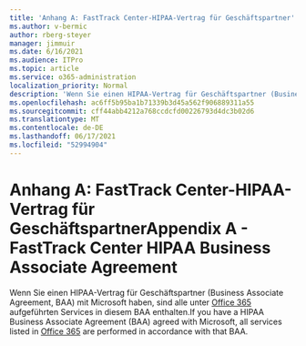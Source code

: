 ```yaml
---
title: 'Anhang A: FastTrack Center-HIPAA-Vertrag für Geschäftspartner'
ms.author: v-bermic
author: rberg-steyer
manager: jimmuir
ms.date: 6/16/2021
ms.audience: ITPro
ms.topic: article
ms.service: o365-administration
localization_priority: Normal
description: 'Wenn Sie einen HIPAA-Vertrag für Geschäftspartner (Business Associate Agreement, BAA) mit Microsoft für FastTrack Services haben, sind alle unter FastTrack Center Benefit for Office 365 aufgeführten Services in diesem BAA enthalten, mit Ausnahme der Folgenden:'
ms.openlocfilehash: ac6ff5b95ba1b71339b3d45a562f906889311a55
ms.sourcegitcommit: cff44abb4212a768ccdcfd00226793d4dc3b02d6
ms.translationtype: MT
ms.contentlocale: de-DE
ms.lasthandoff: 06/17/2021
ms.locfileid: "52994904"
---
```

# <a name="appendix-a---fasttrack-center-hipaa-business-associate-agreement"></a><span data-ttu-id="13d6f-103">Anhang A: FastTrack Center-HIPAA-Vertrag für Geschäftspartner</span><span class="sxs-lookup"><span data-stu-id="13d6f-103">Appendix A - FastTrack Center HIPAA Business Associate Agreement</span></span>

<span data-ttu-id="13d6f-104">Wenn Sie einen HIPAA-Vertrag für Geschäftspartner (Business Associate Agreement, BAA) mit Microsoft haben, sind alle unter [Office 365](products-and-capabilities.md#office-365) aufgeführten Services in diesem BAA enthalten.</span><span class="sxs-lookup"><span data-stu-id="13d6f-104">If you have a HIPAA Business Associate Agreement (BAA) agreed with Microsoft, all services listed in [Office 365](products-and-capabilities.md#office-365) are performed in accordance with that BAA.</span></span>


